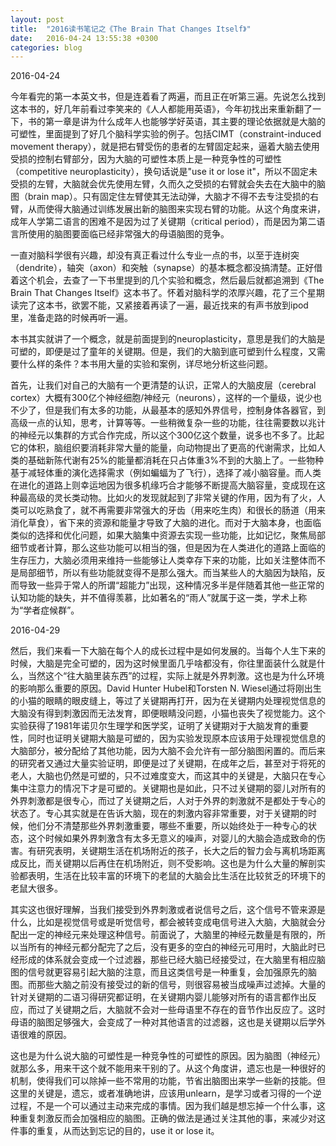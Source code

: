 ```yaml
---
layout: post
title:  "2016读书笔记之《The Brain That Changes Itself》"
date:   2016-04-24 13:55:38 +0300
categories: blog
---
```


2016-04-24

今年看完的第一本英文书，但是连着看了两遍，而且正在听第三遍。先说怎么找到这本书的，好几年前看过李笑来的《人人都能用英语》，今年初找出来重新翻了一下，书的第一章是讲为什么成年人也能够学好英语，其主要的理论依据就是大脑的可塑性，里面提到了好几个脑科学实验的例子。包括CIMT（constraint-induced movement therapy），就是把右臂受伤的患者的左臂固定起来，逼着大脑去使用受损的控制右臂部分，因为大脑的可塑性本质上是一种竞争性的可塑性（competitive neuroplasticity），换句话说是"use it or lose it"，所以不固定未受损的左臂，大脑就会优先使用左臂，久而久之受损的右臂就会失去在大脑中的脑图（brain map）。只有固定住左臂使其无法动弹，大脑才不得不去专注受损的右臂，从而使得大脑通过训练发展出新的脑图来实现右臂的功能。从这个角度来讲，成年人学第二语言的困难不是因为过了关键期（critical period），而是因为第二语言所使用的脑图要面临已经非常强大的母语脑图的竞争。

一直对脑科学很有兴趣，却没有真正看过什么专业一点的书，以至于连树突（dendrite），轴突（axon）和突触（synapse）的基本概念都没搞清楚。正好借着这个机会，去查了一下书里提到的几个实验和概念，然后最后就都追溯到《The Brain That Changes Itself》这本书了。怀着对脑科学的浓厚兴趣，花了三个星期读完了这本书，欲罢不能，又紧接着再读了一遍，最近找来的有声书放到ipod里，准备走路的时候再听一遍。

本书其实就讲了一个概念，就是前面提到的neuroplasticity，意思是我们的大脑是可塑的，即便是过了童年的关键期。但是，我们的大脑到底可塑到什么程度，又需要什么样的条件？本书用大量的实验和案例，详尽地分析这些问题。

首先，让我们对自己的大脑有一个更清楚的认识，正常人的大脑皮层（cerebral cortex）大概有300亿个神经细胞/神经元（neurons），这样的一个量级，说少也不少了，但是我们有太多的功能，从最基本的感知外界信号，控制身体各器官，到高级一点的认知，思考，计算等等。一些稍微复杂一些的功能，往往需要数以兆计的神经元以集群的方式合作完成，所以这个300亿这个数量，说多也不多了。比起它的体积，脑组织要消耗非常大量的能量，向动物提出了更高的代谢需求，比如人类的基础新陈代谢有25%的能量都消耗在只占体重3%不到的大脑上了。一些物种基于减轻体重的演化选择需求（例如蝙蝠为了飞行），选择了减小脑容量。而人类在进化的道路上则幸运地因为很多机缘巧合才能够不断提高大脑容量，变成现在这种最高级的灵长类动物。比如火的发现就起到了非常关键的作用，因为有了火，人类可以吃熟食了，就不再需要非常强大的牙齿（用来吃生肉）和很长的肠道（用来消化草食），省下来的资源和能量才导致了大脑的进化。而对于大脑本身，也面临类似的选择和优化问题，如果大脑集中资源去实现一些功能，比如记忆，聚焦局部细节或者计算，那么这些功能可以相当的强，但是因为在人类进化的道路上面临的生存压力，大脑必须用来维持一些能够让人类幸存下来的功能，比如关注整体而不是局部细节，所以有些功能就变得不是那么强大。而当某些人的大脑因为缺陷，反而导致一些异于常人的所谓“超能力”出现，这种情况多半是伴随着其他一些正常的认知功能的缺失，并不值得羡慕，比如著名的“雨人”就属于这一类，学术上称为“学者症候群”。

<!-- 2016-04-29

下面这一部分实在写不下去了，第一Hebbian_theory并不是neuroplasticity的一部分，而是几乎独立的理论，第二我对此并没有仔细的了解和思考。

除了前面提到的“use it or lose it”，理解大脑运转的另外一个关键原理是“neurons fire together, wire together”(被称为[Hebbian theory](https://en.wikipedia.org/wiki/Hebbian_theory))。比如你见到一个人，这个人的信息会从不同的渠道进入我们的大脑，有视觉的信息从眼睛进入大脑的视觉神经元，有嗅觉的信息从鼻子进入大脑的嗅觉神经元，有声音从耳朵进入大脑的听觉神经元，这些不同的神经元会同时激活（fire），所以它们会建立某种连接（wire）。下一次你只是看到这个人的照片，虽然只有视觉信息，但是因为之前不同的神经元已经建立了连接，所以它们会同时触发，让你也能想起这个人的味道和声音。具体来说，当神经元A的轴突与神经元B很近并参与了对B的重复持续的兴奋时，这两个神经元或者其中一个便会发生某些生长过程或代谢变化，致使A作为能使B兴奋的细胞之一，A的轴突将会生长出突触小体（如果已有，则会继续长大）和B的细胞体相连接。将这个理论扩展到细胞集群（cell assemblies），如果系统的输入会导致同样的模式重复出现，那么组成这个模式的元素之间的相互关联性将会大大增强。这意味着，其中任何一个元素都会倾向于触发同组的其他元素，同时（以减少权重的方式）抑制组外其他不相关元素。另一个角度来看，这个模式作为一个整体实现了“自联想”。我们可以把一个学习了（自联想）的模式称为记忆痕迹。

当然，这个人我们越是熟悉，想起来的信息就会越多，也是“use it or lose it”的体现。你要好久都没见到这个人，原先存储跟这个人有关的脑图就会用去干别的，所以你就不怎么想的起来什么东西了。 -->

2016-04-29

然后，我们来看一下大脑在每个人的成长过程中是如何发展的。当每个人生下来的时候，大脑是完全可塑的，因为这时候里面几乎啥都没有，你往里面装什么就是什么，当然这个“往大脑里装东西”的过程，实际上就是外界刺激。这也是为什么环境的影响那么重要的原因。David Hunter Hubel和Torsten N. Wiesel通过将刚出生的小猫的眼睛的眼皮缝上，等过了关键期再打开，因为在关键期内处理视觉信息的大脑没有得到刺激因而无法发育，即便眼睛没问题，小猫也丧失了视觉能力。这个实验获得了1981年诺贝尔生理学和医学奖，证明了关键期对于大脑发育的重要性，同时也证明关键期大脑是可塑的，因为实验发现原本应该用于处理视觉信息的大脑部分，被分配给了其他功能，因为大脑不会允许有一部分脑图闲置的。而后来的研究者又通过大量实验证明，即便是过了关键期，在成年之后，甚至对于将死的老人，大脑也仍然是可塑的，只不过难度变大，而这其中的关键是，大脑只在专心集中注意力的情况下才是可塑的。关键期也是如此，只不过关键期的婴儿对所有的外界刺激都是很专心，而过了关键期之后，人对于外界的刺激就不是都处于专心的状态了。专心其实就是在告诉大脑，现在的刺激内容非常重要，对于关键期的时候，他们分不清楚那些外界刺激重要，哪些不重要，所以始终处于一种专心的状态，这个时候如果外界刺激含有太多无意义的噪声，对婴儿的大脑会造成致命的伤害。有研究表明，关键期生活在机场附近的孩子，长大之后的智力会与离机场距离成反比，而关键期以后再住在机场附近，则不受影响。这也是为什么大量的解剖实验都表明，生活在比较丰富的环境下的老鼠的大脑会比生活在比较贫乏的环境下的老鼠大很多。

其实这也很好理解，当我们接受到外界刺激或者说信号之后，这个信号不管来源是什么，比如是视觉信号或是听觉信号，都会被转变成电信号进入大脑，大脑就会分配出一定的神经元来处理这种信号。前面说了，大脑里的神经元数量是有限的，所以当所有的神经元都分配完了之后，没有更多的空白的神经元可用时，大脑此时已经形成的体系就会变成一个过滤器，那些已经大脑已经接受过，在大脑里有相应脑图的信号就更容易引起大脑的注意，而且这类信号是一种重复，会加强原先的脑图。而那些大脑之前没有接受过的新的信号，则很容易被当成噪声过滤掉。大量的针对关键期的二语习得研究都证明，在关键期内婴儿能够对所有的语言都作出反应，而过了关键期之后，大脑就不会对一些母语里不存在的音节作出反应了。这时母语的脑图足够强大，会变成了一种对其他语言的过滤器，这也是关键期以后学外语很难的原因。

这也是为什么说大脑的可塑性是一种竞争性的可塑性的原因。因为脑图（神经元）就那么多，用来干这个就不能用来干别的了。从这个角度讲，遗忘也是一种很好的机制，使得我们可以除掉一些不常用的功能，节省出脑图出来学一些新的技能。但这里的关键是，遗忘，或者准确地讲，应该用unlearn，是学习或者习得的一个逆过程，不是一个可以通过主动来完成的事情。因为我们越是想忘掉一个什么事，这种重复刺激反而会加强相应的脑图。正确的做法是通过关注其他的事，来减少对这件事的重复，从而达到忘记的目的，use it or lose it。
